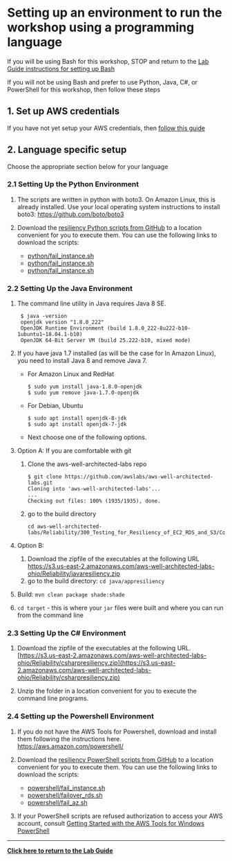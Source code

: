 # Setting up an environment to run the workshop using a programming language

If you will be using Bash for this workshop, STOP and return to the [Lab Guide instructions for setting up Bash](../Lab_Guide.md#bash)

If you will not be using Bash and prefer to use Python, Java, C#, or PowerShell for this workshop, then follow these steps

## 1. Set up AWS credentials

If you have not yet setup your AWS credentials, then [follow this guide](AWS_Credentials.md)

## 2. Language specific setup

Choose the appropriate section below for your language

### 2.1 Setting Up the Python Environment

1. The scripts are written in python with boto3. On Amazon Linux, this is already installed. Use your local operating system instructions to install boto3: <https://github.com/boto/boto3>

1. Download the [resiliency Python scripts from GitHub](../Code/FailureSimulations/python/) to a location convenient for you to execute them. You can use the following links to download the scripts:
   * [python/fail_instance.sh](../Code/FailureSimulations/python/fail_instance.py?raw=1)
   * [python/fail_instance.sh](../Code/FailureSimulations/python/fail_rds.py?raw=1)
   * [python/fail_instance.sh](../Code/FailureSimulations/python/fail_az.py?raw=1)

### 2.2 Setting Up the Java Environment

1. The command line utility in Java requires Java 8 SE.  

        $ java -version
        openjdk version "1.8.0_222"
        OpenJDK Runtime Environment (build 1.8.0_222-8u222-b10-1ubuntu1~18.04.1-b10)
        OpenJDK 64-Bit Server VM (build 25.222-b10, mixed mode)

1. If you have java 1.7 installed (as will be the case for In Amazon Linux), you need to install Java 8 and remove Java 7.

   * For Amazon Linux and RedHat

         $ sudo yum install java-1.8.0-openjdk
         $ sudo yum remove java-1.7.0-openjdk

   * For Debian, Ubuntu

         $ sudo apt install openjdk-8-jdk
         $ sudo apt install openjdk-7-jdk

   * Next choose one of the following options.

1. Option A: If you are comfortable with git
   1. Clone the aws-well-architected-labs repo

          $ git clone https://github.com/awslabs/aws-well-architected-labs.git
          Cloning into 'aws-well-architected-labs'...
          ...
          Checking out files: 100% (1935/1935), done.

   1. go to the build directory

          cd aws-well-architected-labs/Reliability/300_Testing_for_Resiliency_of_EC2_RDS_and_S3/Code/FailureSimulations/java/appresiliency

1. Option B:
   1. Download the zipfile of the executables at the following URL <https://s3.us-east-2.amazonaws.com/aws-well-architected-labs-ohio/Reliability/javaresiliency.zip>
   1. go to the build directory: `cd java/appresiliency`

1. Build: `mvn clean package shade:shade`

1. `cd target` - this is where your `jar` files were built and where you can run from the command line

### 2.3 Setting Up the C# Environment

1. Download the zipfile of the executables at the following URL. [https://s3.us-east-2.amazonaws.com/aws-well-architected-labs-ohio/Reliability/csharpresiliency.zip](https://s3.us-east-2.amazonaws.com/aws-well-architected-labs-ohio/Reliability/csharpresiliency.zip)  

2. Unzip the folder in a location convenient for you to execute the command line programs.  

### 2.4 Setting up the Powershell Environment

1. If you do not have the AWS Tools for Powershell, download and install them following the instructions here. <https://aws.amazon.com/powershell/>

1. Download the [resiliency PowerShell scripts from GitHub](../Code/FailureSimulations/powershell/) to a location convenient for you to execute them. You can use the following links to download the scripts:
   * [powershell/fail_instance.sh](../Code/FailureSimulations/powershell/fail_instance.ps1?raw=1)
   * [powershell/failover_rds.sh](../Code/FailureSimulations/powershell/failover_rds.ps1?raw=1)
   * [powershell/fail_az.sh](../Code/FailureSimulations/powershell/fail_az.ps1?raw=1)

1. If your PowerShell scripts are refused authorization to access your AWS account, consult [Getting Started with the AWS Tools for Windows PowerShell](https://docs.aws.amazon.com/powershell/latest/userguide/pstools-getting-started.html)

---
**[Click here to return to the Lab Guide](../Lab_Guide.md)**
